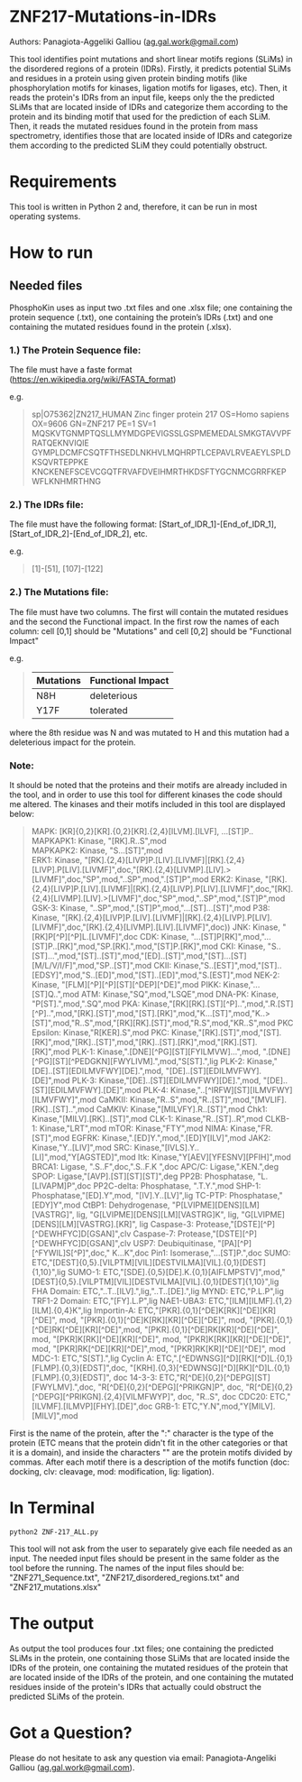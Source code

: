 # ZNF217-Mutations-in-IDRs

Authors: Panagiota-Aggeliki Galliou (ag.gal.work@gmail.com)

This tool identifies point mutations and short linear motifs regions (SLiMs) in the disordered regions of a protein (IDRs). Firstly, it predicts potential SLiMs and residues in a protein using given protein binding motifs (like phosphorylation motifs for kinases, ligation motifs for ligases, etc). Then, it reads the protein's IDRs from an input file, keeps only the the predicted SLiMs that are located inside of IDRs and categorize them according to the protein and its binding motif that used for the prediction of each SLiM. Then, it reads the mutated residues found in the protein from mass spectrometry, identifies those that are located inside of IDRs and categorize them according to the predicted SLiM they could potentially obstruct. 


# Requirements

This tool is written in Python 2 and, therefore, it can be run in most operating systems.

# How to run

## Needed files

PhosphoKin uses as input two .txt files and one .xlsx file; one containing the protein sequence (.txt), one containing the protein’s IDRs (.txt) and one containing the mutated residues found in the protein (.xlsx).


### 1.) The Protein Sequence file:
The file must have a faste format (https://en.wikipedia.org/wiki/FASTA_format)

e.g. 

>sp|O75362|ZN217_HUMAN Zinc finger protein 217 OS=Homo sapiens OX=9606 GN=ZNF217 PE=1 SV=1
MQSKVTGNMPTQSLLMYMDGPEVIGSSLGSPMEMEDALSMKGTAVVPFRATQEKNVIQIE
GYMPLDCMFCSQTFTHSEDLNKHVLMQHRPTLCEPAVLRVEAEYLSPLDKSQVRTEPPKE
KNCKENEFSCEVCGQTFRVAFDVEIHMRTHKDSFTYGCNMCGRRFKEPWFLKNHMRTHNG

### 2.) The IDRs file:
The file must have the following format: [Start_of_IDR_1]-[End_of_IDR_1], [Start_of_IDR_2]-[End_of_IDR_2], etc.

e.g.

>[1]-[51], [107]-[122]

### 2.) The Mutations file:
The file must have two columns. The first will contain the mutated residues and the second the Functional impact. In the first row the names of each column: cell [0,1] should be "Mutations" and cell [0,2] should be "Functional Impact"

e.g.

> |Mutations| Functional Impact|
> |---------| -----------------|
> |N8H| deleterious|
> |Y17F| tolerated|

where the 8th residue was N and was mutated to H and this mutation had a deleterious impact for the protein.


### Note:
It should be noted that the proteins and their motifs are already included in the tool, and in order to use this tool for different kinases the code should me altered. 
The kinases and their motifs included in this tool are displayed below:

>MAPK: [KR]{0,2}[KR].{0,2}[KR].{2,4}[ILVM].[ILVF], ...[ST]P..  
>MAPKAPK1: Kinase, "[RK].R..S",mod  
>MAPKAPK2: Kinase, "S...[ST]",mod  
>ERK1: Kinase, "[RK].{2,4}[LIVP]P.[LIV].[LIVMF]|[RK].{2,4}[LIVP].P[LIV].[LIVMF]",doc,"[RK].{2,4}[LIVMP].[LIV].>[LIVMF]",doc,"SP",mod,"..SP",mod,".[ST]P",mod
>ERK2: Kinase, "[RK].{2,4}[LIVP]P.[LIV].[LIVMF]|[RK].{2,4}[LIVP].P[LIV].[LIVMF]",doc,"[RK].{2,4}[LIVMP].[LIV].>[LIVMF]",doc,"SP",mod,"..SP",mod,".[ST]P",mod
>GSK-3: Kinase, "..SP",mod,".[ST]P",mod,"...[ST]...[ST]",mod
>P38: Kinase, "[RK].{2,4}[LIVP]P.[LIV].[LIVMF]|[RK].{2,4}[LIVP].P[LIV].[LIVMF]",doc,"[RK].{2,4}[LIVMP].[LIV].[LIVMF]",doc))
>JNK: Kinase, "[RK]P[^P][^P]L.[LIVMF]",doc
>CDK: Kinase, "...[ST]P[RK]",mod,"...[ST]P..[RK]",mod,"SP.[RK].",mod,"[ST]P.[RK]",mod
>CKI: Kinase, "S..[ST]...",mod,"[ST]..[ST]",mod,"[ED]..[ST]",mod,"[ST]...[ST][M/L/V/I/F]",mod,"SP..[ST]",mod
>CKII: Kinase,"S..[EST]",mod,"[ST]..[EDSY]",mod,"S..[ED]",mod,"[ST]..[ED]",mod,"S.[EST]",mod
>NEK-2: Kinase, "[FLM][^P][^P][ST][^DEP][^DE]",mod
>PIKK: Kinase,"...[ST]Q..",mod
>ATM: Kinase,"SQ",mod,"LSQE",mod
>DNA-PK: Kinase, "P[ST].",mod,".SQ",mod
>PKA: Kinase,"[RK][RK].[ST][^P]..",mod,".R.[ST][^P]..",mod,"[RK].[ST]",mod,"[ST].[RK]",mod,"K...[ST]",mod,"K..>[ST]",mod,"R..S",mod,"[RK][RK].[ST]",mod,"R.S",mod,"KR..S",mod
>PKC Epsilon: Kinase,"R[KER].S",mod
>PKC: Kinase,"[RK].[ST]",mod,"[ST].[RK]",mod,"[RK]..[ST]",mod,"[RK]..[ST].[RK]",mod,"[RK].[ST].[RK]",mod
>PLK-1: Kinase,".[DNE][^PG][ST][FYILMVW]...",mod, ".[DNE][^PG][ST][^PEDGKN][FWYLIVM].",mod,"S[ST].",lig
>PLK-2: Kinase,"[DE]..[ST][EDILMVFWY][DE].",mod, "[DE]..[ST][EDILMVFWY].[DE]",mod
>PLK-3: Kinase,"[DE]..[ST][EDILMVFWY][DE].",mod, "[DE]..[ST][EDILMVFWY].[DE]",mod
>PLK-4: Kinase,"..[^IRFW][ST][ILMVFWY][ILMVFWY]",mod
>CaMKII: Kinase,"R..S",mod,"R..[ST]",mod,"[MVLIF].[RK]..[ST]..",mod
>CaMKIV: Kinase,"[MILVFY].R..[ST]",mod
>Chk1: Kinase,"[MILV].[RK]..[ST]",mod
>CLK-1: Kinase,"R..[ST]..R",mod
>CLKB-1: Kinase,"LRT",mod
>mTOR: Kinase,"FTY",mod
>NIMA: Kinase,"FR.[ST]",mod
>EGFRK: Kinase,".[ED]Y.",mod,".[ED]Y[ILV]",mod
>JAK2: Kinase,"Y..[LIV]",mod
>SRC: Kinase,"[IVLS].Y..[LI]",mod,"Y[AGSTED]",mod
>Itk: Kinase,"Y[AEV][YFESNV][PFIH]",mod
>BRCA1: Ligase, ".S..F",doc,".S..F.K	",doc
>APC/C: Ligase,".KEN.",deg
>SPOP: Ligase,"[AVP].[ST][ST][ST]",deg
>PP2B: Phosphatase, "L.[LIVAPM]P",doc
>PP2C-delta: Phosphatase, ".T.Y.",mod
>SHP-1: Phosphatase,"[ED].Y",mod, "[IV].Y..[LV]",lig
>TC-PTP: Phosphatase,"[EDY]Y",mod
>CtBP1: Dehydrogenase, "P[LVIPME][DENS][LM][VASTRG]", lig, "G[LVIPME][DENS][LM][VASTRG]K", lig, "G[LVIPME][DENS][LM][VASTRG].[KR]", lig
>Caspase-3: Protease,"[DSTE][^P][^DEWHFYC]D[GSAN]",clv
>Caspase-7: Protease,"[DSTE][^P][^DEWHFYC]D[GSAN]",clv
>USP7: Deubiquitinase, "[PA][^P][^FYWIL]S[^P]",doc,"	K...K",doc
>Pin1: Isomerase,"...[ST]P.",doc
>SUMO: ETC,"[DEST]{0,5}.[VILPTM][VIL][DESTVILMA][VIL].{0,1}[DEST]{1,10}",lig
>SUMO-1: ETC,"[SDE].{0,5}[DE].K.{0,1}[AIFLMPSTV]",mod,"[DEST]{0,5}.[VILPTM][VIL][DESTVILMA][VIL].{0,1}[DEST]{1,10}",lig
>FHA Domain: ETC,"..T..[ILV].",lig,"..T..[DE].",lig
>MYND: ETC,"P.L.P",lig
>TRF1-2 Domain: ETC,"[FY].L.P",lig
>NAE1-UBA3: ETC,"[ILM][ILMF].{1,2}[ILM].{0,4}K",lig
>Importin-A: ETC,"[PKR].{0,1}[^DE]K[RK][^DE][KR][^DE]", mod, "[PKR].{0,1}[^DE]K[RK][KR][^DE][^DE]", mod, "[PKR].{0,1}[^DE]RK[^DE][KR][^DE]",mod, "[PKR].{0,1}[^DE]RK[KR][^DE][^DE]", mod, "[PKR]K[RK][^DE][KR][^DE]", mod, "[PKR]K[RK][KR][^DE][^DE]", mod,  "[PKR]RK[^DE][KR][^DE]",mod, "[PKR]RK[KR][^DE][^DE]", mod
>MDC-1: ETC,"S[ST].",lig
>Cyclin A: ETC,".[^EDWNSG][^D][RK][^D]L.{0,1}[FLMP].{0,3}[EDST]",doc, "[KRH].{0,3}[^EDWNSG][^D][RK][^D]L.{0,1}[FLMP].{0,3}[EDST]", doc
>14-3-3: ETC,"R[^DE]{0,2}[^DEPG][ST][FWYLMV].",doc, "R[^DE]{0,2}[^DEPG][^PRIKGN]P", doc, "R[^DE]{0,2}[^DEPG][^PRIKGN].{2,4}[VILMFWYP]", doc, "R..S", doc
>CDC20: ETC,"[ILVMF].[ILMVP][FHY].[DE]",doc
>GRB-1: ETC,"Y.N",mod,"Y[MILV].[MILV]",mod

First is the name of the protein, after the ":" character is the type of the protein (ETC means that the protein didn't fit in the other categories or that it is a domain), and inside the characters "" are the protein motifs divided by commas.  After each motif there is a description of the motifs function (doc: docking, clv: cleavage, mod: modification, lig: ligation). 


# In Terminal

`python2 ZNF-217_ALL.py`

This tool will not ask from the user to separately give each file needed as an input. The needed input files should be present in the same folder as the tool before the running. The names of the input files should be:  "ZNF271_Sequence.txt",  "ZNF217_disordered_regions.txt" and "ZNF217_mutations.xlsx"

# The output

As output the tool produces four .txt files; one containing the predicted SLiMs in the protein, one containing those SLiMs that are located inside the IDRs of the protein, one containing the mutated residues of the protein that are located inside of the IDRs of the protein, and one containing the mutated residues inside of the protein's IDRs that actually could obstruct the predicted SLiMs of the protein. 

# Got a Question?

Please do not hesitate to ask any question via email: Panagiota-Angeliki Galliou (ag.gal.work@gmail.com).

